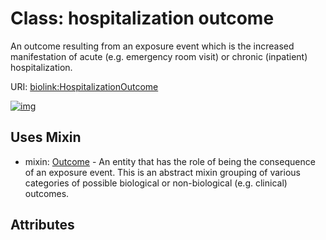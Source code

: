 
# Class: hospitalization outcome


An outcome resulting from an exposure event which is the increased manifestation of acute (e.g. emergency room visit) or chronic (inpatient) hospitalization.

URI: [biolink:HospitalizationOutcome](https://w3id.org/biolink/vocab/HospitalizationOutcome)


[![img](https://yuml.me/diagram/nofunky;dir:TB/class/[Outcome],[HospitalizationOutcome]uses%20-.->[Outcome])](https://yuml.me/diagram/nofunky;dir:TB/class/[Outcome],[HospitalizationOutcome]uses%20-.->[Outcome])

## Uses Mixin

 *  mixin: [Outcome](Outcome.md) - An entity that has the role of being the consequence of an exposure event. This is an abstract mixin grouping of various categories of possible biological or non-biological (e.g. clinical) outcomes.

## Attributes

